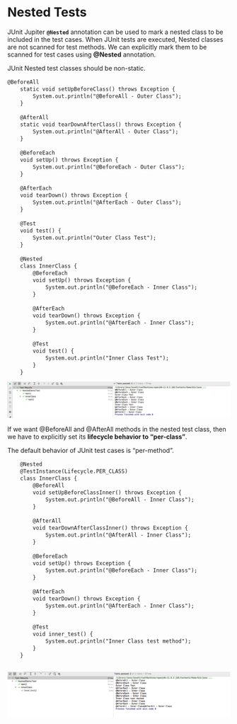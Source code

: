 # Nested Tests

JUnit Jupiter **``` @Nested ```** annotation can be used to mark a nested class to be included in the test cases. 
When JUnit tests are executed, Nested classes are not scanned for test methods.
We can explicitly mark them to be scanned for test cases using **@Nested** annotation.
 
JUnit Nested test classes should be non-static.

```
@BeforeAll
    static void setUpBeforeClass() throws Exception {
        System.out.println("@BeforeAll - Outer Class");
    }

    @AfterAll
    static void tearDownAfterClass() throws Exception {
        System.out.println("@AfterAll - Outer Class");
    }

    @BeforeEach
    void setUp() throws Exception {
        System.out.println("@BeforeEach - Outer Class");
    }

    @AfterEach
    void tearDown() throws Exception {
        System.out.println("@AfterEach - Outer Class");
    }

    @Test
    void test() {
        System.out.println("Outer Class Test");
    }

    @Nested
    class InnerClass {
        @BeforeEach
        void setUp() throws Exception {
            System.out.println("@BeforeEach - Inner Class");
        }

        @AfterEach
        void tearDown() throws Exception {
            System.out.println("@AfterEach - Inner Class");
        }

        @Test
        void test() {
            System.out.println("Inner Class Test");
        }
    }
```

![](../../../../../media/NestedTest1.png)

If we want @BeforeAll and @AfterAll methods in the nested test class,
 then we have to explicitly set its **lifecycle behavior to “per-class”**. 

The default behavior of JUnit test cases is “per-method”.

```
    @Nested
	@TestInstance(Lifecycle.PER_CLASS)
	class InnerClass {
		@BeforeAll
		void setUpBeforeClassInner() throws Exception {
			System.out.println("@BeforeAll - Inner Class");
		}

		@AfterAll
		void tearDownAfterClassInner() throws Exception {
			System.out.println("@AfterAll - Inner Class");
		}

		@BeforeEach
		void setUp() throws Exception {
			System.out.println("@BeforeEach - Inner Class");
		}

		@AfterEach
		void tearDown() throws Exception {
			System.out.println("@AfterEach - Inner Class");
		}

		@Test
		void inner_test() {
			System.out.println("Inner Class test method");
		}
	}
	
```

![](../../../../../media/Nested2.png)